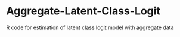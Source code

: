 # Aggregate-Latent-Class-Logit
R code for estimation of latent class logit model with aggregate data
